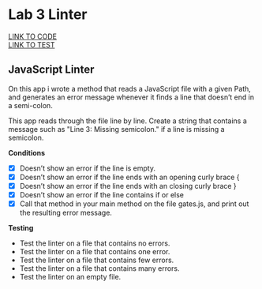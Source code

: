 # Lab 3 Linter<a name="lab3linter"></a>

[LINK TO CODE](https://github.com/daesy13/java-fundamentals/blob/master/linter/src/main/java/linter/App.java)</br>
[LINK TO TEST](https://github.com/daesy13/java-fundamentals/blob/master/linter/src/test/java/linter/AppTest.java)

## JavaScript Linter

On this app i wrote a method that reads a JavaScript file with a given Path, and generates an error message whenever it finds a line that doesn’t end in a semi-colon.

This app reads through the file line by line. Create a string that contains a message such as "Line 3: Missing semicolon." if a line is missing a semicolon.

**Conditions**
- [x] Doesn’t show an error if the line is empty.
- [x] Doesn’t show an error if the line ends with an opening curly brace {
- [x] Doesn’t show an error if the line ends with an closing curly brace }
- [x] Doesn’t show an error if the line contains if or else
- [x] Call that method in your main method on the file gates.js, and print out the resulting error message.

**Testing**
- Test the linter on a file that contains no errors.
- Test the linter on a file that contains one error.
- Test the linter on a file that contains few errors.
- Test the linter on a file that contains many errors.
- Test the linter on an empty file.
